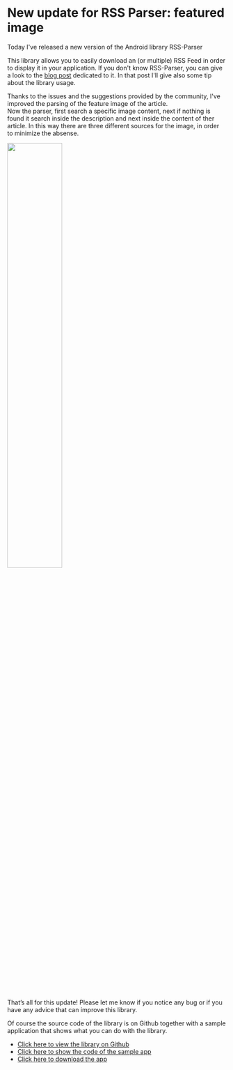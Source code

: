 # New update for RSS Parser: featured image

Today I've released a new version of the Android library RSS-Parser

This library allows you to easily download an (or multiple) RSS Feed in order to display it in your application. If you don't know RSS-Parser, you can give a look to the [blog post](http://www.marcogomiero.com/posts/rss-parser-library/) dedicated to it. In that post I'll give also some tip about the library usage. 


Thanks to the issues and the suggestions provided by the community, I've improved the parsing of the feature image of the article. <br> 
Now the parser, first search a specific image content, next if nothing is found it search inside the description and next inside the content of ther article. In this way there are three different sources for the image, in order to minimize the absense. 
 
<img src="https://raw.githubusercontent.com/prof18/RSS-Parser/master/Screen.png" width="50%" height="50%" align="center">

That’s all for this update! Please let me know if you notice any bug or if you have any advice that can improve this library.

Of course the source code of the library is on Github together with a sample application that shows what you can do with the library.


* [Click here to view the library on Github](https://github.com/prof18/RSS-Parse) 
* [Click here to show the code of the sample app](https://github.com/prof18/RSS-Parser/tree/master/app) 
* [Click here to download the app](https://github.com/prof18/RSS-Parser/blob/master/RSS%20Parser.apk) 



